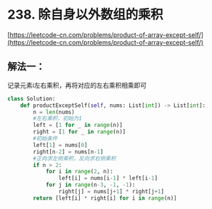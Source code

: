 # 238. 除自身以外数组的乘积

[https://leetcode-cn.com/problems/product-of-array-except-self/](https://leetcode-cn.com/problems/product-of-array-except-self/)

## 解法一：

记录元素i左右乘积，再将对应的左右乘积相乘即可

```python
class Solution:
    def productExceptSelf(self, nums: List[int]) -> List[int]:
        n = len(nums)
        #左右乘积，初始为1
        left = [1 for _ in range(n)]    
        right = [1 for _ in range(n)]
        #初始条件
        left[1] = nums[0]
        right[n-2] = nums[n-1]
        #正向求左侧乘积，反向求右侧乘积
        if n > 2:
            for i in range(2, n):
                left[i] = nums[i-1] * left[i-1]
            for j in range(n-3, -1, -1):
                right[j] = nums[j+1] * right[j+1]
        return [left[i] * right[i] for i in range(n)]
```

